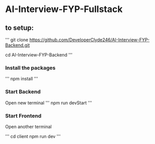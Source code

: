 # AI-Interview-FYP-Fullstack

## to setup:
'''
git clone https://github.com/DeveloperClyde246/AI-Interview-FYP-Backend.git

cd AI-Interview-FYP-Backend
'''
### Install the packages
'''
npm install
'''

### Start Backend
Open new terminal
''' 
npm run devStart 
'''

### Start Frontend
Open another terminal

'''
cd client
npm run dev
'''
